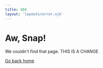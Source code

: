 ```yaml
---
title: 404
layout: 'layouts/error.njk'
---
```


<!--lint disable first-heading-level-->
# Aw, Snap!
<!--lint enable first-heading-level-->

We couldn't find that page. THIS IS A CHANGE

<a class="material-button button-filled button-round display-inline-flex color-bg bg-primary" href="/">Go back home</a>
